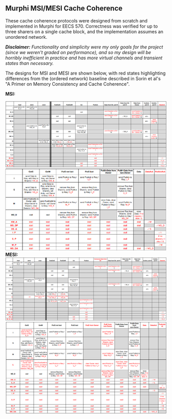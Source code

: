 <h2>Murphi MSI/MESI Cache Coherence</h2>
<p>These cache coherence protocols were designed from scratch and implemented in Murphi for EECS 570. Correctness was verified for up to three sharers on a single cache block, and the implementation assumes an unordered network.</p>

<p><i><b>Disclaimer:</b> Functionality and simplicity were my only goals for the project (since we weren't graded on performance), and so my design will be horribly inefficient in practice and has more virtual channels and transient states than necessary. </i></p>

<p>The designs for MSI and MESI are shown below, with red states highlighting differences from the (ordered network) baseline described in Sorin et al's "A Primer on Memory Consistency and Cache Coherence".</p>

<b>MSI:</b>
<div style='text-align:center'>
<img src='https://github.com/TimD1/CacheCoherence/blob/master/img/msi_proc.png'></img>
<img src='https://github.com/TimD1/CacheCoherence/blob/master/img/msi_dir.png'></img>
</div>
<b>MESI:</b>
<div style='text-align:center'>
<img src='https://github.com/TimD1/CacheCoherence/blob/master/img/mesi_proc.png'></img>
<img src='https://github.com/TimD1/CacheCoherence/blob/master/img/mesi_dir.png'></img>
</div>
